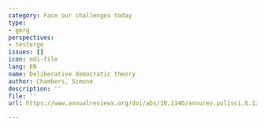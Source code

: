 ```yaml
---
category: Face our challenges today
type:
- gerg
perspectives:
- testerge
issues: []
icon: mdi-file
lang: EN
name: Deliberative democratic theory
author: Chambers, Simone
description: ''
file: ''
url: https://www.annualreviews.org/doi/abs/10.1146/annurev.polisci.6.121901.085538

---
```

